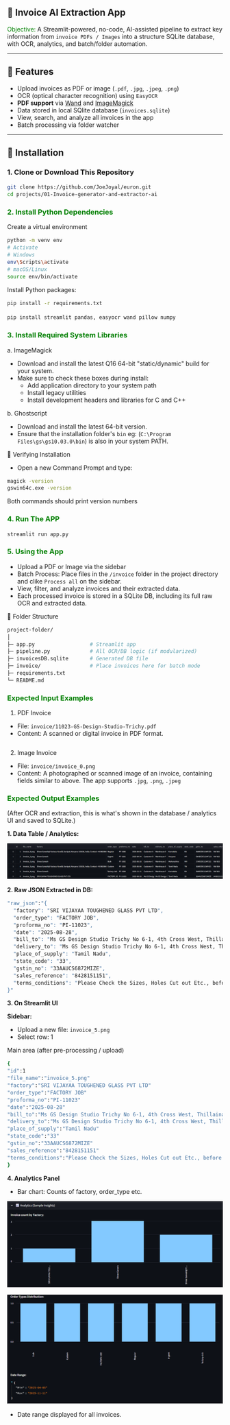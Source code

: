 ## 🧾 Invoice AI Extraction App

<font color=green>Objective:</font>
A Streamlit-powered, no-code, AI-assisted pipeline to extract key information from `invoice PDFs / Images` into a structure SQLite database, with OCR, analytics, and batch/folder automation.

---
## 🏁 Features

- Upload invoices as PDF or image (`.pdf`, `.jpg`, `.jpeg`, `.png`)
- OCR (optical character recognition) using `EasyOCR`
- **PDF support** via [Wand](https://docs.wand-py.org/) and [ImageMagick](https://imagemagick.org/)
- Data stored in local SQlite database (`invoices.sqlite`)
- View, search, and analyze all invoices in the app
- Batch processing via folder watcher

---
## 🚀 Installation

### 1. **Clone or Download This Repository**

```sh
git clone https://github.com/JoeJoyal/euron.git
cd projects/01-Invoice-generator-and-extractor-ai
```

### <font color=green>2. Install Python Dependencies</font>
Create a virtual environment
```sh
python -m venv env
# Activate
# Windows
env\Scripts\activate
# macOS/Linux
source env/bin/activate
```

Install Python packages:
```sh
pip install -r requirements.txt

pip install streamlit pandas, easyocr wand pillow numpy
```

### <font color=green>3. Install Required System Libraries</font>
a. ImageMagick
 - Download and install the latest Q16 64-bit "static/dynamic" build for your system.
 - Make sure to check these boxes during install:
    - Add application directory to your system path
    - Install legacy utilities
    - Install development headers and libraries for C and C++

b. Ghostscript
- Download and install the latest 64-bit version.
- Ensure that the installation folder's `bin` eg: (`C:\Program Files\gs\gs10.03.0\bin`) is also in your system PATH.

🎯 Verifying Installation
- Open a new Command Prompt and type:
```sh
magick -version
gswin64c.exe -version
```
Both commands should print version numbers

### <font color=green>4. Run The APP</font>
```sh
streamlit run app.py
```

### <font color=green>5. Using the App</font>
- Upload a PDF or Image via the sidebar
- Batch Process: Place files in the `/invoice` folder in the project directory and clike `Process all` on the sidebar.
- View, filter, and analyze invoices and their extracted data.
- Each processed invoice is stored in a SQLite DB, including its full raw OCR and extracted data.

📂 Folder Structure
```sh
project-folder/
│
├─ app.py                  # Streamlit app
├─ pipeline.py             # All OCR/DB logic (if modularized)
├─ invoicesDB.sqlite       # Generated DB file
├─ invoice/                # Place invoices here for batch mode
├─ requirements.txt
└─ README.md
```

### <font color=green>Expected Input Examples</font>
1. PDF Invoice
  - File: `invoice/11023-GS-Design-Studio-Trichy.pdf`
  - Content: A scanned or digital invoice in PDF format.

 ```sh

 ```

2. Image Invoice
  - File: `invoice/invoice_0.png`
  - Content: A photographed or scanned image of an invoice, containing fields similar to above. The app supports `.jpg`, `.png`, `.jpeg`

### <font color=green>Expected Output Examples</font>
(After OCR and extraction, this is what's shown in the database / analytics UI and saved to SQLite.)

**1. Data Table / Analytics:**

![invoice-summary](./results/invoice-summary.png)

**2. Raw JSON Extracted in DB:**
```sh
"raw_json":"{
  "factory": "SRI VIJAYAA TOUGHENED GLASS PVT LTD",
  "order_type": "FACTORY JOB",
  "proforma_no": "PI-11023",
  "date": "2025-08-28",
  "bill_to": "Ms GS Design Studio Trichy No 6-1, 4th Cross West, Thillainagar , Trichy Trichy 620018",
  "delivery_to": "Ms GS Design Studio Trichy No 6-1, 4th Cross West, Thillainagar , Trichy Trichy 620018",
  "place_of_supply": "Tamil Nadu",
  "state_code": "33",
  "gstin_no": "33AAUCS6872MIZE",
  "sales_reference": "8428151151",
  "terms_conditions": "Please Check the Sizes, Holes Cut out Etc., before Confirmation. Toughened Glasses are Tailor/Custom Made, Once Order Placed Cannot be Cancelled or Altered. Mode of Payment 100 % Advance Payment along with PO and Order Confirmation by IMPS /RTGS/NEFT. Sale is Ex Factory, Freight, Unloading & Insurance on Buyers Scope. Delivery 4 to 5 Working Days after the Date of Receipt of Payment. Validity of Quotation is against current stock or 2-3 days. Jumbo Size (5 Sq.mt & above) 15% extra. Claims restricted to processing quality; manufacturing defect subject to manufacturer’s acceptance. Packing in Wooden Case charged extra. 100% Transit Breakage risk at buyer's. Goods once delivered should be checked immediately. Interest on overdue balances @ 2% per month. Subject to Tiruchirapalli jurisdiction. E & O.E."
}"
```

**3. On Streamlit UI**

**Sidebar:**
  - Upload a new file: `invoice_5.png`
  - Select row: 1

 Main area (after pre-processing / upload)
 ```sh
 {
"id":1
"file_name":"invoice_5.png"
"factory":"SRI VIJAYAA TOUGHENED GLASS PVT LTD"
"order_type":"FACTORY JOB"
"proforma_no":"PI-11023"
"date":"2025-08-28"
"bill_to":"Ms GS Design Studio Trichy No 6-1, 4th Cross West, Thillainagar , Trichy Trichy 620018"
"delivery_to":"Ms GS Design Studio Trichy No 6-1, 4th Cross West, Thillainagar , Trichy Trichy 620018"
"place_of_supply":"Tamil Nadu"
"state_code":"33"
"gstin_no":"33AAUCS6872MIZE"
"sales_reference":"8428151151"
"terms_conditions":"Please Check the Sizes, Holes Cut out Etc., before Confirmation. Toughened Glasses are Tailor/Custom Made, Once Order Placed Cannot be Cancelled or Altered. Mode of Payment 100 % Advance Payment along with PO and Order Confirmation by IMPS /RTGS/NEFT. Sale is Ex Factory, Freight, Unloading & Insurance on Buyers Scope. Delivery 4 to 5 Working Days after the Date of Receipt of Payment. Validity of Quotation is against current stock or 2-3 days. Jumbo Size (5 Sq.mt & above) 15% extra. Claims restricted to processing quality; manufacturing defect subject to manufacturer’s acceptance. Packing in Wooden Case charged extra. 100% Transit Breakage risk at buyer's. Goods once delivered should be checked immediately. Interest on overdue balances @ 2% per month. Subject to Tiruchirapalli jurisdiction. E & O.E."
 }
 ```

**4. Analytics Panel**

  - Bar chart: Counts of factory, order_type etc.

 ![invoice-count-by-factory](./results/invoice-count-by-factory.png)

 ![invoice-order-types-distribution](./results/invoice-order-types-distribution.png)

 - Date range displayed for all invoices.
